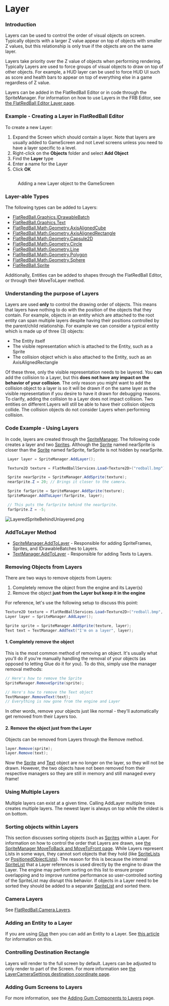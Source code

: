 # Layer

### Introduction

Layers can be used to control the order of visual objects on screen. Typically objects with a larger Z value appear on top of objects with smaller Z values, but this relationship is only true if the objects are on the same layer.

Layers take priority over the Z value of objects when performing rendering. Typically Layers are used to force groups of visual objects to draw on top of other objects. For example, a HUD layer can be used to force HUD UI such as score and health bars to appear on top of everything else in a game regardless of Z value.&#x20;

Layers can be added in the FlatRedBall Editor or in code through the SpriteManager. For information on how to use Layers in the FRB Editor, see [the FlatRedBall Editor Layer page](../../../../glue-reference/objects/object-types/glue-reference-layer/).

### Example - Creating a Layer in FlatRedBall Editor

To create a new Layer:

1. Expand the Screen which should contain a layer. Note that layers are usually added to GameScreen and not Level screens unless you need to have a layer specific to a level.
2. Right-click on the **Objects** folder and select **Add Object**
3. Find the **Layer** type
4. Enter a name for the Layer
5. Click **OK**

<figure><img src="../../../../.gitbook/assets/2016-01-01_12-19-51.gif" alt=""><figcaption><p>Adding a new Layer object to the GameScreen</p></figcaption></figure>

### Layer-able Types

The following types can be added to Layers:

* [FlatRedBall.Graphics.IDrawableBatch](../drawablebatch/)
* [FlatRedBall.Graphics.Text](../text/)
* [FlatRedBall.Math.Geometry.AxisAlignedCube](../../math/geometry/axisalignedcube/)
* [FlatRedBall.Math.Geometry.AxisAlignedRectangle](../../math/geometry/axisalignedrectangle/)
* [FlatRedBall.Math.Geometry.Capsule2D](../../math/geometry/capsule2d.md)
* [FlatRedBall.Math.Geometry.Circle](../../math/geometry/circle/)
* [FlatRedBall.Math.Geometry.Line](../../math/geometry/line/)
* [FlatRedBall.Math.Geometry.Polygon](../../content/polygon/)
* [FlatRedBall.Math.Geometry.Sphere](../../math/geometry/sphere.md)
* [FlatRedBall.Sprite](../../sprite/)

Additionally, Entities can be added to shapes through the FlatRedBall Editor, or through their MoveToLayer method.

### Understanding the purpose of Layers

Layers are used **only** to control the drawing order of objects. This means that layers have nothing to do with the position of the objects that they contain. For example, objects in an entity which are attached to the root entity can span multiple layers despite having their positions controlled by the parent/child relationship. For example we can consider a typical entity which is made up of three (3) objects:

* The Entity itself
* The visible representation which is attached to the Entity, such as a Sprite
* The collision object which is also attached to the Entity, such as an AxisAlignedRectangle

Of these three, only the visible representation needs to be layered. You **can** add the collision to a Layer, but this **does not have any impact on the behavior of your collision**. The only reason you might want to add the collision object to a layer is so it will be drawn if on the same layer as the visible representation if you desire to have it drawn for debugging reasons. To clarify, adding the collision to a Layer does not impact collision. Two entities on different Layers will still be able to have their collision objects collide. The collision objects do not consider Layers when performing collision.

### Code Example - Using Layers

In code, layers are created through the [SpriteManager](../../spritemanager/). The following code creates a layer and two [Sprites](../../sprite/). Although the [Sprite](../../sprite/) named nearSprite is closer than the [Sprite](../../sprite/) named farSprite, farSprite is not hidden by nearSprite.

```csharp
 Layer layer = SpriteManager.AddLayer();

 Texture2D texture = FlatRedBallServices.Load<Texture2D>("redball.bmp");

 Sprite nearSprite = SpriteManager.AddSprite(texture);
 nearSprite.Z = 20; // Brings it closer to the camera.

 Sprite farSprite = SpriteManager.AddSprite(texture);
 SpriteManager.AddToLayer(farSprite, layer); 

 // This puts the farSprite behind the nearSprite.
 farSprite.Z = -5;
```

![LayeredSpriteBehindUnlayered.png](../../../../.gitbook/assets/migrated_media-LayeredSpriteBehindUnlayered.png)

### AddToLayer Method

* [SpriteManager.AddToLayer](../../../../frb/docs/index.php) - Responsible for adding SpriteFrames, Sprites, and IDrawableBatches to Layers.
* [TextManager.AddToLayer](../../../../frb/docs/index.php) - Responsible for adding Texts to Layers.

### Removing Objects from Layers

There are two ways to remove objects from Layers:

1. Completely remove the object from the engine and its Layer(s)
2. Remove the object **just from the Layer but keep it in the engine**

For reference, let's use the following setup to discuss this point:

```csharp
Texture2D texture = FlatRedBallServices.Load<Texture2D>("redball.bmp", "Global");
Layer layer = SpriteManager.AddLayer();

Sprite sprite = SpriteManager.AddSprite(texture, layer);
Text text = TextManager.AddText("I'm on a layer", layer);
```

#### 1. Completely remove the object

This is the most common method of removing an object. It's usually what you'll do if you're manually handling the removal of your objects (as opposed to letting Glue do it for you). To do this, simply use the manager removal methods:

```csharp
// Here's how to remove the Sprite
SpriteManager.RemoveSprite(sprite);

// Here's how to remove the Text object
TextManager.RemoveText(text);
// Everything is now gone from the engine and Layer
```

In other words, remove your objects just like normal - they'll automatically get removed from their Layers too.

#### 2. Remove the object just from the Layer

Objects can be removed from Layers through the Remove method.

```csharp
layer.Remove(sprite);
layer.Remove(text);
```

Now the [Sprite](../../../../frb/docs/index.php) and [Text](../../../../frb/docs/index.php) object are no longer on the layer, so they will not be drawn. However, the two objects have not been removed from their respective managers so they are still in memory and still managed every frame!

### Using Multiple Layers

Multiple layers can exist at a given time. Calling AddLayer multiple times creates multiple layers. The newest layer is always on top while the oldest is on bottom.

### Sorting objects within Layers

This section discusses sorting objects (such as [Sprites](../../../../frb/docs/index.php) within a Layer. For information on how to control the order that Layers are drawn, see [the SpriteManager MoveToBack and MoveToFront page](../../../../frb/docs/index.php). While Layers represent Lists in some ways, they cannot sort objects that they hold (like [SpriteLists](../../../../frb/docs/index.php) or [PositionedObjectLists](../../../../frb/docs/index.php)). The reason for this is because the internal [SpriteList](../../../../frb/docs/index.php) that a Layer references is used directly by the engine to draw the Layer. The engine may perform sorting on this list to ensure proper overlapping and to improve runtime performance so user-controlled sorting of the SpriteList may disrupt this behavior. If objects in a Layer need to be sorted they should be added to a separate [SpriteList](../../../../frb/docs/index.php) and sorted there.

### Camera Layers

See [FlatRedBall.Camera.Layers](../../camera/layers.md).

### Adding an Entity to a Layer

If you are using [Glue](../../../../frb/docs/index.php) then you can add an Entity to a Layer. See [this article](../../../../frb/docs/index.php#Adding_an_Entity_to_a_Layer) for information on this.

### Controlling Destination Rectangle

Layers will render to the full screen by default. Layers can be adjusted to only render to part of the Screen. For more information see [the LayerCameraSettings destination coordinate page](../../../../frb/docs/index.php).

### Adding Gum Screens to Layers

For more information, see the [Adding Gum Components to Layers](../../../../gum/how-to-add-components-to-layers.md) page.

